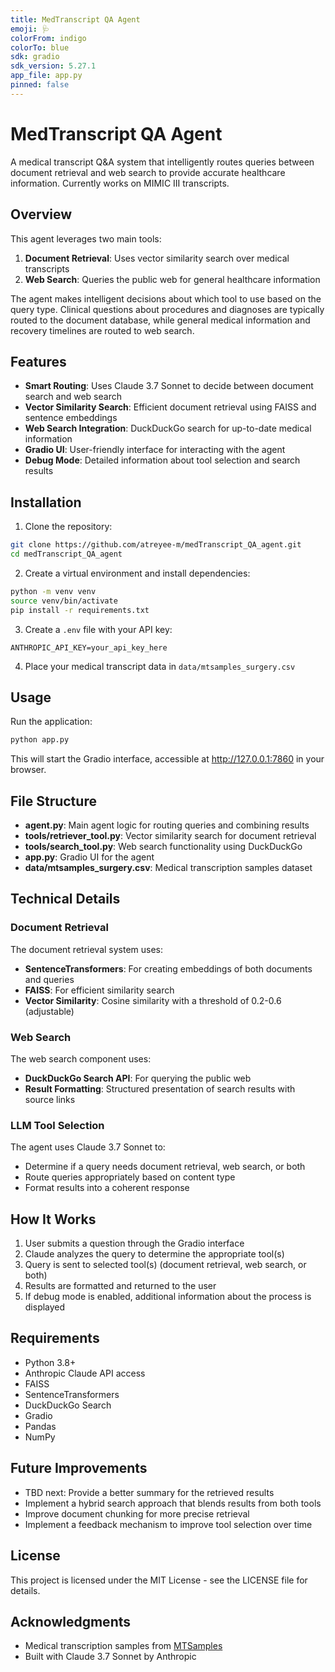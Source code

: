 ```yaml
---
title: MedTranscript QA Agent
emoji: 🩺
colorFrom: indigo
colorTo: blue
sdk: gradio
sdk_version: 5.27.1
app_file: app.py
pinned: false
---
```

# MedTranscript QA Agent

A medical transcript Q&A system that intelligently routes queries between document retrieval and web search to provide accurate healthcare information. Currently works on MIMIC III transcripts.

## Overview

This agent leverages two main tools:
1. **Document Retrieval**: Uses vector similarity search over medical transcripts
2. **Web Search**: Queries the public web for general healthcare information

The agent makes intelligent decisions about which tool to use based on the query type. Clinical questions about procedures and diagnoses are typically routed to the document database, while general medical information and recovery timelines are routed to web search.

## Features

- **Smart Routing**: Uses Claude 3.7 Sonnet to decide between document search and web search
- **Vector Similarity Search**: Efficient document retrieval using FAISS and sentence embeddings
- **Web Search Integration**: DuckDuckGo search for up-to-date medical information
- **Gradio UI**: User-friendly interface for interacting with the agent
- **Debug Mode**: Detailed information about tool selection and search results

## Installation

1. Clone the repository:
```bash
git clone https://github.com/atreyee-m/medTranscript_QA_agent.git
cd medTranscript_QA_agent
```

2. Create a virtual environment and install dependencies:
```bash
python -m venv venv
source venv/bin/activate  
pip install -r requirements.txt
```

3. Create a `.env` file with your API key:
```
ANTHROPIC_API_KEY=your_api_key_here
```

4. Place your medical transcript data in `data/mtsamples_surgery.csv`

## Usage

Run the application:
```bash
python app.py
```

This will start the Gradio interface, accessible at http://127.0.0.1:7860 in your browser.

## File Structure

- **agent.py**: Main agent logic for routing queries and combining results
- **tools/retriever_tool.py**: Vector similarity search for document retrieval
- **tools/search_tool.py**: Web search functionality using DuckDuckGo
- **app.py**: Gradio UI for the agent
- **data/mtsamples_surgery.csv**: Medical transcription samples dataset

## Technical Details

### Document Retrieval

The document retrieval system uses:
- **SentenceTransformers**: For creating embeddings of both documents and queries
- **FAISS**: For efficient similarity search
- **Vector Similarity**: Cosine similarity with a threshold of 0.2-0.6 (adjustable)

### Web Search

The web search component uses:
- **DuckDuckGo Search API**: For querying the public web
- **Result Formatting**: Structured presentation of search results with source links

### LLM Tool Selection

The agent uses Claude 3.7 Sonnet to:
- Determine if a query needs document retrieval, web search, or both
- Route queries appropriately based on content type
- Format results into a coherent response

## How It Works

1. User submits a question through the Gradio interface
2. Claude analyzes the query to determine the appropriate tool(s)
3. Query is sent to selected tool(s) (document retrieval, web search, or both)
4. Results are formatted and returned to the user
5. If debug mode is enabled, additional information about the process is displayed

## Requirements

- Python 3.8+
- Anthropic Claude API access
- FAISS
- SentenceTransformers
- DuckDuckGo Search
- Gradio
- Pandas
- NumPy

## Future Improvements

- TBD next: Provide a better summary for the retrieved results
- Implement a hybrid search approach that blends results from both tools
- Improve document chunking for more precise retrieval
- Implement a feedback mechanism to improve tool selection over time

## License

This project is licensed under the MIT License - see the LICENSE file for details.

## Acknowledgments

- Medical transcription samples from [MTSamples](https://www.mtsamples.com/)
- Built with Claude 3.7 Sonnet by Anthropic